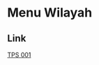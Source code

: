 # Menu Wilayah

## Link

[TPS 001](https://github.com/gigit-pemilu/pemilu-2024-95-papua-pegunungan/tree/main/pileg-dpr/hitung-suara/sub/95-papua-pegunungan/sub/01-jayawijaya/sub/09-asolokobal/sub/2004-asotapo/sub/001-tps)

